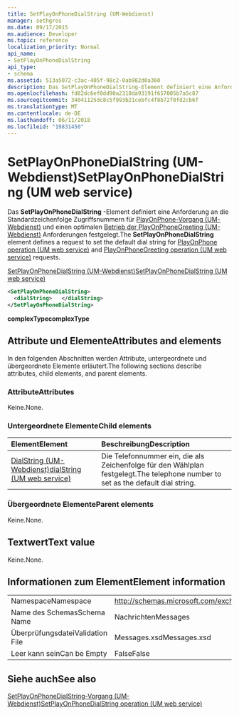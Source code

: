 ```yaml
---
title: SetPlayOnPhoneDialString (UM-Webdienst)
manager: sethgros
ms.date: 09/17/2015
ms.audience: Developer
ms.topic: reference
localization_priority: Normal
api_name:
- SetPlayOnPhoneDialString
api_type:
- schema
ms.assetid: 513a5072-c3ac-405f-98c2-0ab982d0a360
description: Das SetPlayOnPhoneDialString-Element definiert eine Anforderung an die Standardzeichenfolge Zugriffsnummern für PlayOnPhone-Vorgang (UM-Webdienst) festgelegt und PlayOnPhoneGreeting-Vorgang (UM-Webdienst) Anfragen.
ms.openlocfilehash: fd82dc6ef0dd90a2318da93191f657005b7a5c87
ms.sourcegitcommit: 34041125dc8c5f993b21cebfc4f8b72f0fd2cb6f
ms.translationtype: MT
ms.contentlocale: de-DE
ms.lasthandoff: 06/11/2018
ms.locfileid: "19831450"
---
```

# <a name="setplayonphonedialstring-um-web-service"></a><span data-ttu-id="89c47-103">SetPlayOnPhoneDialString (UM-Webdienst)</span><span class="sxs-lookup"><span data-stu-id="89c47-103">SetPlayOnPhoneDialString (UM web service)</span></span>

<span data-ttu-id="89c47-104">Das **SetPlayOnPhoneDialString** -Element definiert eine Anforderung an die Standardzeichenfolge Zugriffsnummern für [PlayOnPhone-Vorgang (UM-Webdienst)](playonphone-operation-um-web-service.md) und einen optimalen [Betrieb der PlayOnPhoneGreeting (UM-Webdienst)](playonphonegreeting-operation-um-web-service.md) Anforderungen festgelegt.</span><span class="sxs-lookup"><span data-stu-id="89c47-104">The **SetPlayOnPhoneDialString** element defines a request to set the default dial string for [PlayOnPhone operation (UM web service)](playonphone-operation-um-web-service.md) and [PlayOnPhoneGreeting operation (UM web service)](playonphonegreeting-operation-um-web-service.md) requests.</span></span> 
  
[<span data-ttu-id="89c47-105">SetPlayOnPhoneDialString (UM-Webdienst)</span><span class="sxs-lookup"><span data-stu-id="89c47-105">SetPlayOnPhoneDialString (UM web service)</span></span>](setplayonphonedialstring-um-web-service.md)
  
```xml
<SetPlayOnPhoneDialString>
  <dialString>   </dialString>
</SetPlayOnPhoneDialString>
```

 <span data-ttu-id="89c47-106">**complexType**</span><span class="sxs-lookup"><span data-stu-id="89c47-106">**complexType**</span></span>
## <a name="attributes-and-elements"></a><span data-ttu-id="89c47-107">Attribute und Elemente</span><span class="sxs-lookup"><span data-stu-id="89c47-107">Attributes and elements</span></span>

<span data-ttu-id="89c47-108">In den folgenden Abschnitten werden Attribute, untergeordnete und übergeordnete Elemente erläutert.</span><span class="sxs-lookup"><span data-stu-id="89c47-108">The following sections describe attributes, child elements, and parent elements.</span></span>
  
### <a name="attributes"></a><span data-ttu-id="89c47-109">Attribute</span><span class="sxs-lookup"><span data-stu-id="89c47-109">Attributes</span></span>

<span data-ttu-id="89c47-110">Keine.</span><span class="sxs-lookup"><span data-stu-id="89c47-110">None.</span></span>
  
### <a name="child-elements"></a><span data-ttu-id="89c47-111">Untergeordnete Elemente</span><span class="sxs-lookup"><span data-stu-id="89c47-111">Child elements</span></span>

|<span data-ttu-id="89c47-112">**Element**</span><span class="sxs-lookup"><span data-stu-id="89c47-112">**Element**</span></span>|<span data-ttu-id="89c47-113">**Beschreibung**</span><span class="sxs-lookup"><span data-stu-id="89c47-113">**Description**</span></span>|
|:-----|:-----|
|[<span data-ttu-id="89c47-114">DialString (UM-Webdienst)</span><span class="sxs-lookup"><span data-stu-id="89c47-114">dialString (UM web service)</span></span>](dialstring-um-web-service.md) <br/> |<span data-ttu-id="89c47-115">Die Telefonnummer ein, die als Zeichenfolge für den Wählplan festgelegt.</span><span class="sxs-lookup"><span data-stu-id="89c47-115">The telephone number to set as the default dial string.</span></span>  <br/> |
   
### <a name="parent-elements"></a><span data-ttu-id="89c47-116">Übergeordnete Elemente</span><span class="sxs-lookup"><span data-stu-id="89c47-116">Parent elements</span></span>

<span data-ttu-id="89c47-117">Keine.</span><span class="sxs-lookup"><span data-stu-id="89c47-117">None.</span></span>
  
## <a name="text-value"></a><span data-ttu-id="89c47-118">Textwert</span><span class="sxs-lookup"><span data-stu-id="89c47-118">Text value</span></span>

<span data-ttu-id="89c47-119">Keine.</span><span class="sxs-lookup"><span data-stu-id="89c47-119">None.</span></span>
  
## <a name="element-information"></a><span data-ttu-id="89c47-120">Informationen zum Element</span><span class="sxs-lookup"><span data-stu-id="89c47-120">Element information</span></span>

|||
|:-----|:-----|
|<span data-ttu-id="89c47-121">Namespace</span><span class="sxs-lookup"><span data-stu-id="89c47-121">Namespace</span></span>  <br/> |http://schemas.microsoft.com/exchange/services/2006/messages  <br/> |
|<span data-ttu-id="89c47-122">Name des Schemas</span><span class="sxs-lookup"><span data-stu-id="89c47-122">Schema Name</span></span>  <br/> |<span data-ttu-id="89c47-123">Nachrichten</span><span class="sxs-lookup"><span data-stu-id="89c47-123">Messages</span></span>  <br/> |
|<span data-ttu-id="89c47-124">Überprüfungsdatei</span><span class="sxs-lookup"><span data-stu-id="89c47-124">Validation File</span></span>  <br/> |<span data-ttu-id="89c47-125">Messages.xsd</span><span class="sxs-lookup"><span data-stu-id="89c47-125">Messages.xsd</span></span>  <br/> |
|<span data-ttu-id="89c47-126">Leer kann sein</span><span class="sxs-lookup"><span data-stu-id="89c47-126">Can be Empty</span></span>  <br/> |<span data-ttu-id="89c47-127">False</span><span class="sxs-lookup"><span data-stu-id="89c47-127">False</span></span>  <br/> |
   
## <a name="see-also"></a><span data-ttu-id="89c47-128">Siehe auch</span><span class="sxs-lookup"><span data-stu-id="89c47-128">See also</span></span>



[<span data-ttu-id="89c47-129">SetPlayOnPhoneDialString-Vorgang (UM-Webdienst)</span><span class="sxs-lookup"><span data-stu-id="89c47-129">SetPlayOnPhoneDialString operation (UM web service)</span></span>](setplayonphonedialstring-operation-um-web-service.md)

